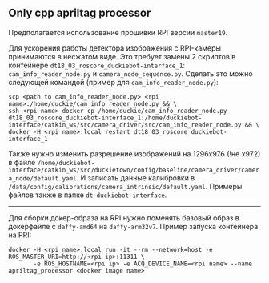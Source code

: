 ## Only cpp apriltag processor

Предполагается использование прошивки RPI версии `master19`.

Для ускорения работы детектора изображения с RPI-камеры принимаются в несжатом виде. Это требует замены 2
скриптов в контейнере `dt18_03_roscore_duckiebot-interface_1`: `cam_info_reader_node.py` и `camera_node_sequence.py`.
Сделать это можно следующей командой (пример для `cam_info_reader_node.py`):
```
scp <path to cam_info_reader_node.py> <rpi name>:/home/duckie/cam_info_reader_node.py && \
ssh <rpi name> docker cp /home/duckie/cam_info_reader_node.py dt18_03_roscore_duckiebot-interface_1:/home/duckiebot-interface/catkin_ws/src/camera_driver/src/cam_info_reader_node.py && \
docker -H <rpi name>.local restart dt18_03_roscore_duckiebot-interface_1
```

Также нужно изменить разрешение изображений на 1296x976 (!не x972) в файле 
`/home/duckiebot-interface/catkin_ws/src/duckietown/config/baseline/camera_driver/camera_node/default.yaml`. 
И записать данные калибровки в `/data/config/calibrations/camera_intrinsic/default.yaml`. 
Примеры файлов также в папке `dt-duckiebot-interface`.

-------------------
Для сборки докер-образа на RPI нужно поменять базовый образ в докерфайле с `daffy-amd64` на `daffy-arm32v7`.
Пример запуска контейнера на PRI:
```
docker -H <rpi name>.local run -it --rm --network=host -e ROS_MASTER_URI=http://<rpi ip>:11311 \
       -e ROS_HOSTNAME=<rpi ip> -e ACQ_DEVICE_NAME=<rpi name> --name apriltag_processor <docker image name>
```
